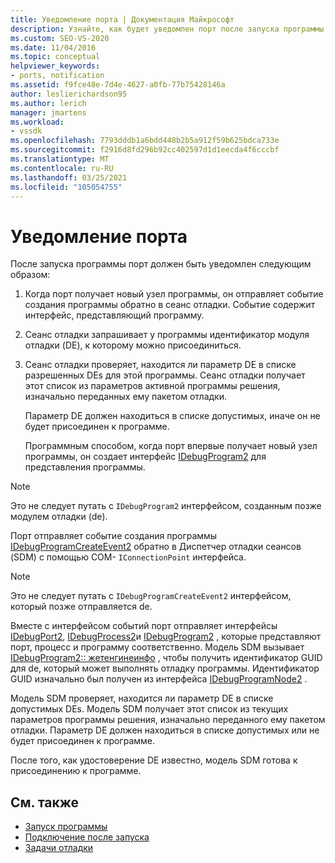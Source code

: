 ```yaml
---
title: Уведомление порта | Документация Майкрософт
description: Узнайте, как будет уведомлен порт после запуска программы. Эта статья содержит подробное описание.
ms.custom: SEO-VS-2020
ms.date: 11/04/2016
ms.topic: conceptual
helpviewer_keywords:
- ports, notification
ms.assetid: f9fce48e-7d4e-4627-a0fb-77b75428146a
author: leslierichardson95
ms.author: lerich
manager: jmartens
ms.workload:
- vssdk
ms.openlocfilehash: 7793dddb1a6bdd448b2b5a912f59b625bdca733e
ms.sourcegitcommit: f2916d8fd296b92cc402597d1d1eecda4f6cccbf
ms.translationtype: MT
ms.contentlocale: ru-RU
ms.lasthandoff: 03/25/2021
ms.locfileid: "105054755"
---
```

# <a name="notify-the-port"></a>Уведомление порта
После запуска программы порт должен быть уведомлен следующим образом:

1. Когда порт получает новый узел программы, он отправляет событие создания программы обратно в сеанс отладки. Событие содержит интерфейс, представляющий программу.

2. Сеанс отладки запрашивает у программы идентификатор модуля отладки (DE), к которому можно присоединиться.

3. Сеанс отладки проверяет, находится ли параметр DE в списке разрешенных DEs для этой программы. Сеанс отладки получает этот список из параметров активной программы решения, изначально переданных ему пакетом отладки.

    Параметр DE должен находиться в списке допустимых, иначе он не будет присоединен к программе.

   Программным способом, когда порт впервые получает новый узел программы, он создает интерфейс [IDebugProgram2](../../extensibility/debugger/reference/idebugprogram2.md) для представления программы.

> [!NOTE]
> Это не следует путать с `IDebugProgram2` интерфейсом, созданным позже модулем отладки (de).

 Порт отправляет событие создания программы [IDebugProgramCreateEvent2](../../extensibility/debugger/reference/idebugprogramcreateevent2.md) обратно в Диспетчер отладки сеансов (SDM) с помощью COM- `IConnectionPoint` интерфейса.

> [!NOTE]
> Это не следует путать с `IDebugProgramCreateEvent2` интерфейсом, который позже отправляется de.

 Вместе с интерфейсом событий порт отправляет интерфейсы [IDebugPort2](../../extensibility/debugger/reference/idebugport2.md), [IDebugProcess2](../../extensibility/debugger/reference/idebugprocess2.md)и [IDebugProgram2](../../extensibility/debugger/reference/idebugprogram2.md) , которые представляют порт, процесс и программу соответственно. Модель SDM вызывает [IDebugProgram2:: жетенгинеинфо](../../extensibility/debugger/reference/idebugprogram2-getengineinfo.md) , чтобы получить идентификатор GUID для de, который может выполнять отладку программы. Идентификатор GUID изначально был получен из интерфейса [IDebugProgramNode2](../../extensibility/debugger/reference/idebugprogramnode2.md) .

 Модель SDM проверяет, находится ли параметр DE в списке допустимых DEs. Модель SDM получает этот список из текущих параметров программы решения, изначально переданного ему пакетом отладки. Параметр DE должен находиться в списке допустимых или не будет присоединен к программе.

 После того, как удостоверение DE известно, модель SDM готова к присоединению к программе.

## <a name="see-also"></a>См. также
- [Запуск программы](../../extensibility/debugger/launching-a-program.md)
- [Подключение после запуска](../../extensibility/debugger/attaching-after-a-launch.md)
- [Задачи отладки](../../extensibility/debugger/debugging-tasks.md)
